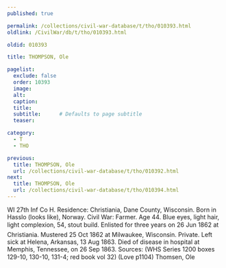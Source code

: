 ```yaml
---
published: true

permalink: /collections/civil-war-database/t/tho/010393.html
oldlink: /CivilWar/db/t/tho/010393.html

oldid: 010393

title: THOMPSON, Ole

pagelist:
  exclude: false
  order: 10393
  image: 
  alt:
  caption:
  title:
  subtitle:      # Defaults to page subtitle
  teaser:

category: 
  - T 
  - THO

previous:
  title: THOMPSON, Ole
  url: /collections/civil-war-database/t/tho/010392.html  
next:
  title: THOMPSON, Ole
  url: /collections/civil-war-database/t/tho/010394.html   
---
```

WI 27th Inf Co H. Residence: Christiania, Dane County, Wisconsin. Born in Hasslo (looks like), Norway. Civil War: Farmer. Age 44. Blue eyes, light hair, light complexion, 5&#146;4&#148;, stout build. Enlisted for three years on 26 Jun 1862 at Christiania. Mustered 25 Oct 1862 at Milwaukee, Wisconsin. Private. Left sick at Helena, Arkansas, 13 Aug 1863. Died of disease in hospital at Memphis, Tennessee, on 26 Sep 1863. Sources: (WHS Series 1200 boxes 129-10, 130-10, 131-4; red book vol 32) (Love p1104) &#147;Thomsen, Ole&#148;